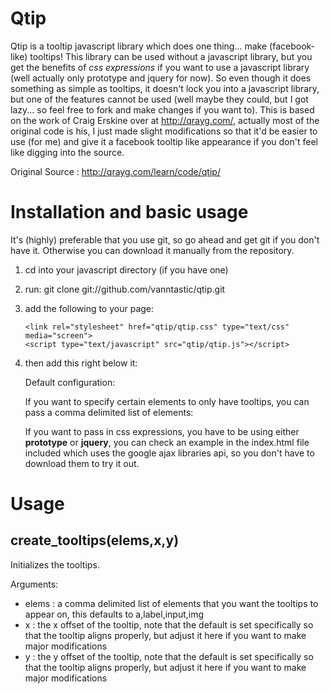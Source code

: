 Qtip
====

Qtip is a tooltip javascript library which does one thing... make (facebook-like) tooltips! This library can be used without a javascript library, but you get the benefits of *css expressions* if you want to use a javascript library (well actually only prototype and jquery for now). So even though it does something as simple as tooltips, it doesn't lock you into a javascript library, but one of the features cannot be used (well maybe they could, but I got lazy... so feel free to fork and make changes if you want to). This is based on the work of Craig Erskine over at http://qrayg.com/, actually most of the original code is his, I just made slight modifications so that it'd be easier to use (for me) and give it a facebook tooltip like appearance if you don't feel like digging into the source.

Original Source : http://qrayg.com/learn/code/qtip/

Installation and basic usage
============================

It's (highly) preferable that you use git, so go ahead and get git if you don't have it. 
Otherwise you can download it manually from the repository.

1. cd into your javascript directory (if you have one)
2. run: git clone git://github.com/vanntastic/qtip.git
3. add the following to your page:
          
       <link rel="stylesheet" href="qtip/qtip.css" type="text/css" media="screen">
       <script type="text/javascript" src="qtip/qtip.js"></script> 
          
4. then add this right below it:
    
     Default configuration:
     
     <script type="text/javascript" charset="utf-8">
       // this defaults to creating tooltips for a,label,input,img elements
       create_tooltips();
     </script>
          
     If you want to specify certain elements to only have tooltips, you can pass a comma
     delimited list of elements:
       
     <script type="text/javascript" charset="utf-8">
       // will only create tooltips on a and img elements
       create_tooltips('a,img');
     </script>
          
     If you want to pass in css expressions, you have to be using either **prototype** or 
     **jquery**, you can check an example in the index.html file included which uses the google 
     ajax libraries api, so you don't have to download them to try it out.
       
     <script type="text/javascript" charset="utf-8">
       // will only create tooltips on a elements with the 'tip' class and img elements
       create_tooltips('a.tip,img');
     </script>
          
Usage
=====

create_tooltips(elems,x,y)  
--------------------------

Initializes the tooltips.

Arguments:

  - elems : a comma delimited list of elements that you want the tooltips to appear on, this
    defaults to a,label,input,img
  - x : the x offset of the tooltip, note that the default is set specifically so that the 
    tooltip aligns properly, but adjust it here if you want to make major modifications
  - y : the y offset of the tooltip, note that the default is set specifically so that the 
    tooltip aligns properly, but adjust it here if you want to make major modifications
  


